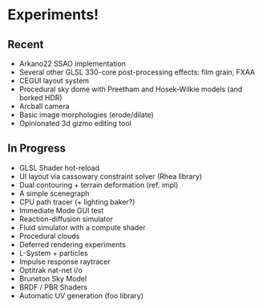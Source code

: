 # Experiments!

## Recent
* Arkano22 SSAO implementation
* Several other GLSL 330-core post-processing effects: film grain, FXAA
* CEGUI layout system
* Procedural sky dome with Preetham and Hosek-Wilkie models (and borked HDR)
* Arcball camera
* Basic image morphologies (erode/dilate)
* Opinionated 3d gizmo editing tool

## In Progress

* GLSL Shader hot-reload
* UI layout via cassowary constraint solver (Rhea library)
* Dual contouring + terrain deformation (ref. impl)
* A simple scenegraph
* CPU path tracer (+ lighting baker?)
* Immediate Mode GUI test
* Reaction-diffusion simulator
* Fluid simulator with a compute shader
* Procedural clouds
* Deferred rendering experiments
* L-System + particles
* Impulse response raytracer
* Optitrak nat-net i/o
* Bruneton Sky Model
* BRDF / PBR Shaders
* Automatic UV generation (foo library)